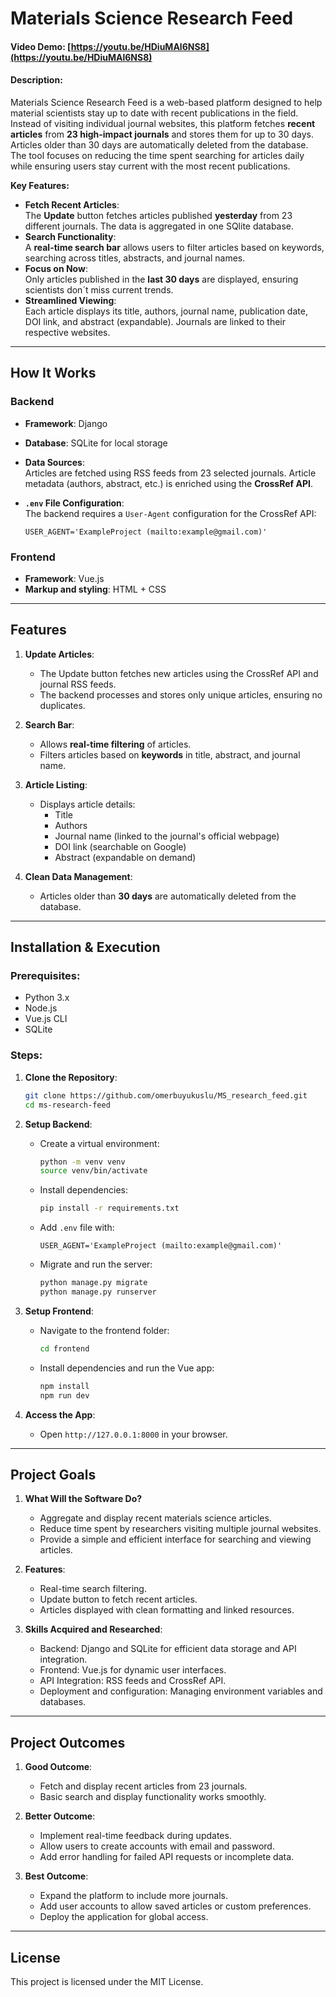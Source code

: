# **Materials Science Research Feed**

#### Video Demo: [https://youtu.be/HDiuMAl6NS8](https://youtu.be/HDiuMAl6NS8)

#### Description:  
Materials Science Research Feed is a web-based platform designed to help material scientists stay up to date with recent publications in the field. Instead of visiting individual journal websites, this platform fetches **recent articles** from **23 high-impact journals** and stores them for up to 30 days. Articles older than 30 days are automatically deleted from the database. The tool focuses on reducing the time spent searching for articles daily while ensuring users stay current with the most recent publications.  

**Key Features:**  
- **Fetch Recent Articles**:  
   The **Update** button fetches articles published **yesterday** from 23 different journals. The data is aggregated in one SQlite database.  
- **Search Functionality**:  
   A **real-time search bar** allows users to filter articles based on keywords, searching across titles, abstracts, and journal names.  
- **Focus on Now**:  
   Only articles published in the **last 30 days** are displayed, ensuring scientists don´t miss current trends.  
- **Streamlined Viewing**:  
   Each article displays its title, authors, journal name, publication date, DOI link, and abstract (expandable). Journals are linked to their respective websites.  

---

## **How It Works**

### **Backend**  
- **Framework**: Django  
- **Database**: SQLite for local storage  
- **Data Sources**:  
   Articles are fetched using RSS feeds from 23 selected journals. Article metadata (authors, abstract, etc.) is enriched using the **CrossRef API**.  

- **`.env` File Configuration**:  
   The backend requires a `User-Agent` configuration for the CrossRef API:  
   ```dotenv
   USER_AGENT='ExampleProject (mailto:example@gmail.com)'
   ```

### **Frontend**  
- **Framework**: Vue.js  
- **Markup and styling**: HTML + CSS
---

## **Features**

1. **Update Articles**:  
   - The Update button fetches new articles using the CrossRef API and journal RSS feeds.  
   - The backend processes and stores only unique articles, ensuring no duplicates.  

2. **Search Bar**:  
   - Allows **real-time filtering** of articles.  
   - Filters articles based on **keywords** in title, abstract, and journal name.  

3. **Article Listing**:  
   - Displays article details:  
     - Title  
     - Authors  
     - Journal name (linked to the journal's official webpage)  
     - DOI link (searchable on Google)  
     - Abstract (expandable on demand)  

4. **Clean Data Management**:  
   - Articles older than **30 days** are automatically deleted from the database.  

---

## **Installation & Execution**

### Prerequisites:  
- Python 3.x  
- Node.js  
- Vue.js CLI  
- SQLite  

### Steps:  

1. **Clone the Repository**:
   ```bash
   git clone https://github.com/omerbuyukuslu/MS_research_feed.git
   cd ms-research-feed
   ```

2. **Setup Backend**:  
   - Create a virtual environment:  
     ```bash
     python -m venv venv
     source venv/bin/activate
     ```
   - Install dependencies:  
     ```bash
     pip install -r requirements.txt
     ```
   - Add `.env` file with:  
     ```dotenv
     USER_AGENT='ExampleProject (mailto:example@gmail.com)'
     ```
   - Migrate and run the server:  
     ```bash
     python manage.py migrate
     python manage.py runserver
     ```

3. **Setup Frontend**:  
   - Navigate to the frontend folder:  
     ```bash
     cd frontend
     ```
   - Install dependencies and run the Vue app:  
     ```bash
     npm install
     npm run dev
     ```

4. **Access the App**:  
   - Open `http://127.0.0.1:8000` in your browser.  

---

## **Project Goals**

1. **What Will the Software Do?**  
   - Aggregate and display recent materials science articles.  
   - Reduce time spent by researchers visiting multiple journal websites.  
   - Provide a simple and efficient interface for searching and viewing articles.

2. **Features**:
   - Real-time search filtering.  
   - Update button to fetch recent articles.  
   - Articles displayed with clean formatting and linked resources.  

3. **Skills Acquired and Researched**:  
   - Backend: Django and SQLite for efficient data storage and API integration.  
   - Frontend: Vue.js for dynamic user interfaces.  
   - API Integration: RSS feeds and CrossRef API.  
   - Deployment and configuration: Managing environment variables and databases.

---

## **Project Outcomes**

1. **Good Outcome**:  
   - Fetch and display recent articles from 23 journals.  
   - Basic search and display functionality works smoothly.  

2. **Better Outcome**:  
   - Implement real-time feedback during updates.
   - Allow users to create accounts with email and password.
   - Add error handling for failed API requests or incomplete data.  

3. **Best Outcome**:  
   - Expand the platform to include more journals.  
   - Add user accounts to allow saved articles or custom preferences.  
   - Deploy the application for global access.  

---

## **License**  
This project is licensed under the MIT License.  

